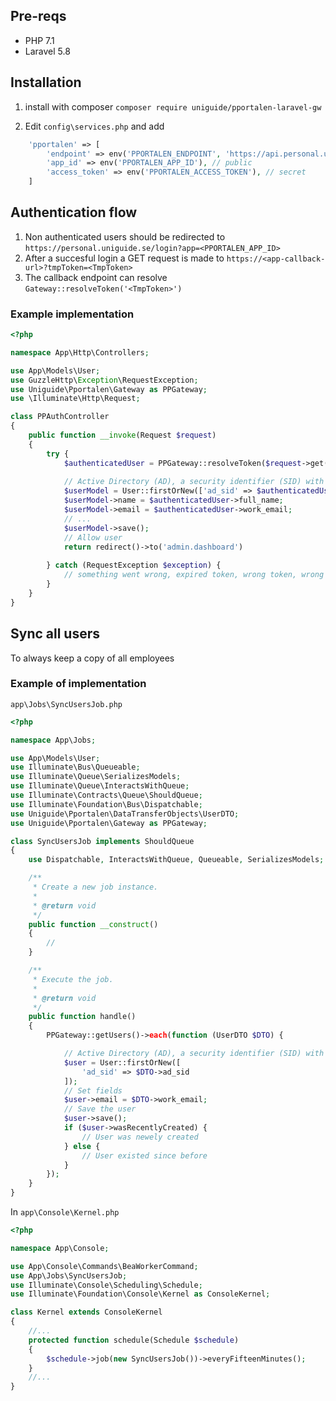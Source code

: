 ## Pre-reqs
* PHP 7.1
* Laravel 5.8
## Installation

1. install with composer `composer require uniguide/pportalen-laravel-gw`


2. Edit `config\services.php` and add

```php
    'pportalen' => [
        'endpoint' => env('PPORTALEN_ENDPOINT', 'https://api.personal.uniguide.se/v1'),
        'app_id' => env('PPORTALEN_APP_ID'), // public
        'access_token' => env('PPORTALEN_ACCESS_TOKEN'), // secret
    ]
```


## Authentication flow

1. Non authenticated users should be redirected to `https://personal.uniguide.se/login?app=<PPORTALEN_APP_ID>`
2. After a succesful login a GET request is made to `https://<app-callback-url>?tmpToken=<TmpToken>`
3. The callback endpoint can resolve `Gateway::resolveToken('<TmpToken>')`


### Example implementation

```php
<?php

namespace App\Http\Controllers;

use App\Models\User;
use GuzzleHttp\Exception\RequestException;
use Uniguide\Pportalen\Gateway as PPGateway;
use \Illuminate\Http\Request;

class PPAuthController
{
    public function __invoke(Request $request)
    {
        try {
            $authenticatedUser = PPGateway::resolveToken($request->get('tmpToken'));
            
            // Active Directory (AD), a security identifier (SID) with format "S-1-5-21-XXXXXXXX-YYYYYYYYYYY-ZZZZZZZ-123"
            $userModel = User::firstOrNew(['ad_sid' => $authenticatedUser->ad_sid]);
            $userModel->name = $authenticatedUser->full_name;
            $userModel->email = $authenticatedUser->work_email;
            // ...
            $userModel->save();
            // Allow user 
            return redirect()->to('admin.dashboard')
           
        } catch (RequestException $exception) {
            // something went wrong, expired token, wrong token, wrong access token etc.
        }
    }
}
```

## Sync all users

To always keep a copy of all employees 

### Example of implementation

`app\Jobs\SyncUsersJob.php`
```php
<?php

namespace App\Jobs;

use App\Models\User;
use Illuminate\Bus\Queueable;
use Illuminate\Queue\SerializesModels;
use Illuminate\Queue\InteractsWithQueue;
use Illuminate\Contracts\Queue\ShouldQueue;
use Illuminate\Foundation\Bus\Dispatchable;
use Uniguide\Pportalen\DataTransferObjects\UserDTO;
use Uniguide\Pportalen\Gateway as PPGateway;

class SyncUsersJob implements ShouldQueue
{
    use Dispatchable, InteractsWithQueue, Queueable, SerializesModels;

    /**
     * Create a new job instance.
     *
     * @return void
     */
    public function __construct()
    {
        //
    }

    /**
     * Execute the job.
     *
     * @return void
     */
    public function handle()
    {
        PPGateway::getUsers()->each(function (UserDTO $DTO) {

            // Active Directory (AD), a security identifier (SID) with format "S-1-5-21-XXXXXXXX-YYYYYYYYYYY-ZZZZZZZ-123"
            $user = User::firstOrNew([
                'ad_sid' => $DTO->ad_sid
            ]);
            // Set fields
            $user->email = $DTO->work_email;
            // Save the user
            $user->save();
            if ($user->wasRecentlyCreated) {
                // User was newely created
            } else {
                // User existed since before
            }
        });
    }
}
```

In `app\Console\Kernel.php`

```php
<?php

namespace App\Console;

use App\Console\Commands\BeaWorkerCommand;
use App\Jobs\SyncUsersJob;
use Illuminate\Console\Scheduling\Schedule;
use Illuminate\Foundation\Console\Kernel as ConsoleKernel;

class Kernel extends ConsoleKernel
{
    //...
    protected function schedule(Schedule $schedule)
    {
        $schedule->job(new SyncUsersJob())->everyFifteenMinutes();
    }
    //...
}

```
